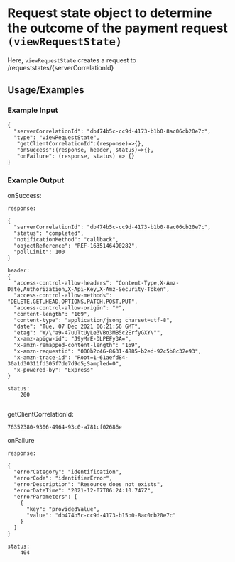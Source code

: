 # Request state object to determine the outcome of the payment request `(viewRequestState)`

Here, `viewRequestState` creates a request to /requeststates/{serverCorrelationId}

## Usage/Examples

### Example Input

```
{
  "serverCorrelationId": "db474b5c-cc9d-4173-b1b0-8ac06cb20e7c",
  "type": "viewRequestState",
   "getClientCorrelationId":(response)=>{},
   "onSuccess":(response, header, status)=>{},
   "onFailure": (response, status) => {}
}
```

### Example Output

onSuccess:

```
response:

{
  "serverCorrelationId": "db474b5c-cc9d-4173-b1b0-8ac06cb20e7c",
  "status": "completed",
  "notificationMethod": "callback",
  "objectReference": "REF-1635146490282",
  "pollLimit": 100
}

header:
{
  "access-control-allow-headers": "Content-Type,X-Amz-Date,Authorization,X-Api-Key,X-Amz-Security-Token",
  "access-control-allow-methods": "DELETE,GET,HEAD,OPTIONS,PATCH,POST,PUT",
  "access-control-allow-origin": "*",
  "content-length": "169",
  "content-type": "application/json; charset=utf-8",
  "date": "Tue, 07 Dec 2021 06:21:56 GMT",
  "etag": "W/\"a9-47uUTtUyLe3VBo3MB5c2ErfyGXY\"",
  "x-amz-apigw-id": "J9yMrE-DLPEFy3A=",
  "x-amzn-remapped-content-length": "169",
  "x-amzn-requestid": "000b2c46-8631-4885-b2ed-92c5b8c32e93",
  "x-amzn-trace-id": "Root=1-61aefd84-30a1d30311fd305f7de7d9d5;Sampled=0",
  "x-powered-by": "Express"
}

status:
    200


```

getClientCorrelationId:

```
76352380-9306-4964-93c0-a781cf02686e
```

onFailure

```
response:

{
  "errorCategory": "identification",
  "errorCode": "identifierError",
  "errorDescription": "Resource does not exists",
  "errorDateTime": "2021-12-07T06:24:10.747Z",
  "errorParameters": [
    {
      "key": "providedValue",
      "value": "db474b5c-cc9d-4173-b15b0-8ac0cb20e7c"
    }
  ]
}

status:
    404
```
